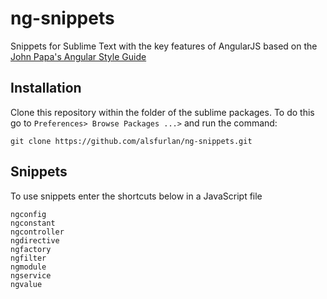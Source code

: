 # ng-snippets

Snippets for Sublime Text with the key features of AngularJS based on the [John Papa's Angular Style Guide](https://github.com/johnpapa/angular-styleguide)

## Installation

Clone this repository within the folder of the sublime packages. To do this go to `Preferences> Browse Packages ...>` and run the command:
```shell
git clone https://github.com/alsfurlan/ng-snippets.git
```

## Snippets

To use snippets enter the shortcuts below in a JavaScript file
```shell
ngconfig
ngconstant
ngcontroller
ngdirective
ngfactory
ngfilter
ngmodule
ngservice
ngvalue
```